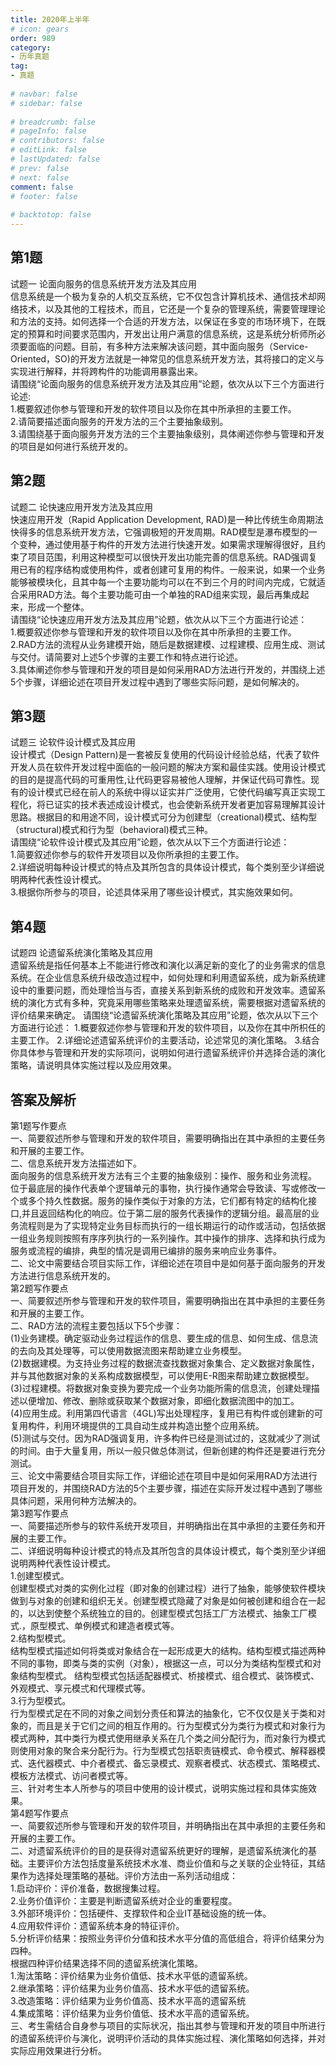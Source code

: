 ```yaml
---  
title: 2020年上半年  
# icon: gears  
order: 989  
category:  
- 历年真题  
tag:  
- 真题  
  
# navbar: false  
# sidebar: false  
  
# breadcrumb: false  
# pageInfo: false  
# contributors: false  
# editLink: false  
# lastUpdated: false  
# prev: false  
# next: false  
comment: false  
# footer: false  
  
# backtotop: false  
---  
```

## 第1题 ##

试题一 论面向服务的信息系统开发方法及其应用  
信息系统是一个极为复杂的人机交互系统，它不仅包含计算机技术、通信技术却网络技术，以及其他的工程技术，而且，它还是一个复杂的管理系统，需要管理理论和方法的支持。如何选择一个合适的开发方法，以保证在多变的市场环境下，在既定的预算和时间要求范围内，开发出让用户满意的信息系统，这是系统分析师所必须要面临的问题。目前，有多种方法来解决该问题，其中面向服务（Service-Oriented，SO)的开发方法就是一神常见的信息系统开发方法，其将接口的定义与实现进行解释，并将跨构件的功能调用暴露出来。  
请围绕“论面向服务的信息系统开发方法及其应用”论题，依次从以下三个方面进行论述:  
1.概要叙述你参与管理和开发的软件项目以及你在其中所承担的主要工作。  
2.请简要描述面向服务的开发方法的三个主要抽象级别。  
3.请围绕基于面向服务开发方法的三个主要抽象级别，具体阐述你参与管理和开发的项目是如何进行系统开发的。  


## 第2题 ##

试题二 论快速应用开发方法及其应用  
快速应用开发（Rapid Application Development, RAD)是一种比传统生命周期法快得多的信息系统开发方法，它强调极短的开发周期。RAD模型是瀑布模型的一个变种，通过使用基于构件的开发方法进行快速开发。如果需求理解得很好，且约束了项目范围，利用这种模型可以很快开发出功能完善的信息系统。RAD强调复用已有的程序结构或使用构件，或者创建可复用的构件。一般来说，如果一个业务能够被模块化，且其中每一个主要功能均可以在不到三个月的时间内完成，它就适合采用RAD方法。每个主要功能可由一个单独的RAD组来实现，最后再集成起来，形成一个整体。  
请围绕“论快速应用开发方法及其应用”论题，依次从以下三个方面进行论述：  
1.概要叙述你参与管理和开发的软件项目以及你在其中所承担的主要工作。  
2.RAD方法的流程从业务建模开始，随后是数据建模、过程建模、应用生成、测试与交付。请简要对上述5个步骤的主要工作和特点进行论述。  
3.具体阐述你参与管理和开发的项目是如何采用RAD方法进行开发的，并围绕上述5个步骤，详细论述在项目开发过程中遇到了哪些实际问题，是如何解决的。  


## 第3题 ##

试题三 论软件设计模式及其应用  
设计模式（Design Pattern)是一套被反复使用的代码设计经验总结，代表了软件开发人员在软件开发过程中面临的一般问题的解决方案和最佳实践。使用设计模式的目的是提高代码的可重用性,让代码更容易被他人理解，并保证代码可靠性。现有的设计模式已经在前人的系统中得以证实并广泛使用，它使代码编写真正实现工程化，将已证实的技术表述成设计模式，也会使新系统开发者更加容易理解其设计思路。根据目的和用途不同，设计模式可分为创建型（creational)模式、结构型（structural)模式和行为型（behavioral)模式三种。   
请围绕“论软件设计模式及其应用”论题，依次从以下三个方面进行论述：  
1.简要叙述你参与的软件开发项目以及你所承担的主要工作。  
2.详细说明每种设计模式的特点及其所包含的具体设计模式，每个类别至少详细说明两种代表性设计模式。  
3.根据你所参与的项目，论述具体采用了哪些设计模式，其实施效果如何。  


## 第4题 ##

试题四 论遗留系统演化策略及其应用  
遗留系统是指任何基本上不能进行修改和演化以满足新的变化了的业务需求的信息系统。在企业信息系统升级改造过程中，如何处理和利用遗留系统，成为新系统建设中的重要问题，而处理恰当与否，直接关系到新系统的成败和开发效率。遗留系统的演化方式有多种，究竟采用哪些策略来处理遗留系统，需要根据对遗留系统的评价结果来确定。 请围绕“论遗留系统演化策略及其应用”论题，依次从以下三个方面进行论述： 1.概要叙述你参与管理和开发的软件项目，以及你在其中所枳任的主要工作。 2.详细论述遗留系统评价的主要活动，论述常见的演化策略。 3.结合你具体参与管理和开发的实际项问，说明如何进行遗留系统评价并选择合适的演化策略，请说明具体实施过程以及应用效果。  
  


## 答案及解析 ##

  

第1题写作要点  
一、简要叙述所参与管理和开发的软件项目，需要明确指出在其中承担的主要任务和开展的主要工作。  
二、信息系统开发方法描述如下。  
面向服务的信息系统开发方法有三个主要的抽象级别：操作、服务和业务流程。  
位于最底层的操作代表单个逻辑单元的事物，执行操作通常会导致读、写或修改一个或多个持久性数据。服务的操作类似于对象的方法，它们都有特定的结构化接口,并且返回结构化的响应。位于第二层的服务代表操作的逻辑分组。最高层的业务流程则是为了实现特定业务目标而执行的一组长期运行的动作或活动，包括依据一组业务规则按照有序序列执行的一系列操作。其中操作的排序、选择和执行成为服务或流程的编排，典型的情况是调用已编排的服务来响应业务事件。  
二、论文中需要结合项目实际工作，详细论述在项目中是如何基于面向服务的开发方法进行信息系统开发的。  
第2题写作要点  
一、简要叙述所参与管理和开发的软件项目，需要明确指出在其中承担的主要任务和开展的主要工作。  
二、RAD方法的流程主要包括以下5个步骤：  
(1)业务建模。确定驱动业务过程运作的信息、要生成的信息、如何生成、信息流的去向及其处理等，可以使用数据流图来帮助建立业务模型。  
(2)数据建模。为支持业务过程的数据流查找数据对象集合、定义数据对象属性，并与其他数据对象的关系构成数据模型，可以使用E-R图来帮助建立数据模型。  
(3)过程建模。将数据对象变换为要完成一个业务功能所需的信息流，创建处理描述以便增加、修改、删除或获取某个数据对象，即细化数据流图中的加工。  
(4)应用生成。利用第四代语言（4GL)写出处理程序，复用已有构件或创建新的可复用构件，利用环境提供的工具自动生成并构造出整个应用系统。  
(5)测试与交付。因为RAD强调复用，许多构件已经是测试过的，这就减少了测试的时间。由于大量复用，所以一般只做总体测试，但新创建的构件还是要进行充分测试。  
三、论文中需要结合项目实际工作，详细论述在项目中是如何采用RAD方法进行项目开发的，并围绕RAD方法的5个主要步骤，描述在实际开发过程中遇到了哪些具体问题，采用何种方法解决的。  
第3题写作要点  
一、简要描述所参与的软件系统开发项目，并明确指出在其中承担的主要任务和开展的主要工作。  
二、详细说明每种设计模式的特点及其所包含的具体设计模式，每个类別至少详细说明两种代表性设计模式。  
1.创建型模式。  
创建型模式对类的实例化过程（即对象的创建过程）进行了抽象，能够使软件模块做到与对象的创建和组织无关。创建型模式隐藏了对象是如何被创建和组合在一起的，以达到使整个系统独立的目的。创建型模式包括工厂方法模式、抽象工厂模式.，原型模式、单例模式和建造者模式等。  
2.结构型模式。  
结构型模式描述如何将类或对象结合在一起形成更大的结构。结构型模式描述两种不同的事物，即类与类的实例（对象），根据这一点，可以分为类结构型模式和对象结构型模式。 结构型模式包括适配器模式、桥接模式、组合模式、装饰模式、外观模式、享元模弍和代理模式等。  
3.行为型模式。  
行为型模式足在不同的对象之间划分责任和算法的抽象化，它不仅仅是关于类和对象的，而且是关于它们之间的相互作用的。行为型模式分为类行为模式和对象行为模式两种，其中类行为模式使用继承关系在几个类之间分配行为，而对象行为模式则使用对象的聚合来分配行为。行为型模式包括职责链模式、命令模式、解释器模式、迭代器模式、中介者模式、备忘录模式、观察者模式、状态模式、策略模式、模板方法模式、访问者模式等。  
三、针对考生本人所参与的项目中使用的设计模式，说明实施过程和具体实施效果。  
第4题写作要点  
一、简要叙述所参与管理和开发的软件项目，并明确指出在其中承担的主要任务和开展的主要工作。  
二、对遗留系统评价的目的是获得对遗留系统更好的理解，是遗留系统演化的基础。主要评价方法包括度量系统技术水准、商业价值和与之关联的企业特征，其结果作为选择处理策略的基础。评价方法由一系列活动组成：  
1.启动评价：评价准备，数据搜集过程。  
2.业务价值评价：主要是判断遗留系统对企业的重要程度。  
3.外部环境评价：包括硬件、支撑软件和企业IT基础设施的统一体。  
4.应用软件评价：遗留系统本身的特征评价。  
5.分析评价结果：按照业务评价分值和技术水平分值的高低组合，将评价结果分为四种。  
根据四种评价结果选择不同的遗留系统演化策略。  
1.淘汰策略：评价结果为业务价值低、技术水平低的遗留系统。  
2.继承策略：评价结果为业务价值高、技术水平低的遗留系统。  
3.改造策略：评价结果为业务价值高、技术水平高的遗留系统  
4.集成策略：评价结果为业务价值低、技术水平高的遗留系统。  
三、考生需结合自身参与项目的实际状况，指出其参与管理和开发的项目中所进行的遗留系统评价与演化，说明评价活动的具体实施过程、演化策略如何选择，并对实际应用效果进行分析。  

